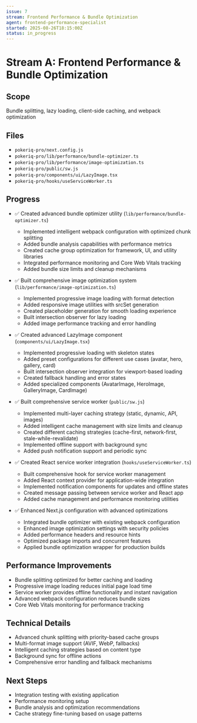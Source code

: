 ```yaml
---
issue: 7
stream: Frontend Performance & Bundle Optimization
agent: frontend-performance-specialist
started: 2025-08-26T18:15:00Z
status: in_progress
---
```


# Stream A: Frontend Performance & Bundle Optimization

## Scope
Bundle splitting, lazy loading, client-side caching, and webpack optimization

## Files
- `pokeriq-pro/next.config.js`
- `pokeriq-pro/lib/performance/bundle-optimizer.ts`
- `pokeriq-pro/lib/performance/image-optimization.ts`
- `pokeriq-pro/public/sw.js`
- `pokeriq-pro/components/ui/LazyImage.tsx`
- `pokeriq-pro/hooks/useServiceWorker.ts`

## Progress
- ✅ Created advanced bundle optimizer utility (`lib/performance/bundle-optimizer.ts`)
  - Implemented intelligent webpack configuration with optimized chunk splitting
  - Added bundle analysis capabilities with performance metrics
  - Created cache group optimization for framework, UI, and utility libraries
  - Integrated performance monitoring and Core Web Vitals tracking
  - Added bundle size limits and cleanup mechanisms

- ✅ Built comprehensive image optimization system (`lib/performance/image-optimization.ts`)
  - Implemented progressive image loading with format detection
  - Added responsive image utilities with srcSet generation
  - Created placeholder generation for smooth loading experience
  - Built intersection observer for lazy loading
  - Added image performance tracking and error handling

- ✅ Created advanced LazyImage component (`components/ui/LazyImage.tsx`)
  - Implemented progressive loading with skeleton states
  - Added preset configurations for different use cases (avatar, hero, gallery, card)
  - Built intersection observer integration for viewport-based loading
  - Created fallback handling and error states
  - Added specialized components (AvatarImage, HeroImage, GalleryImage, CardImage)

- ✅ Built comprehensive service worker (`public/sw.js`)
  - Implemented multi-layer caching strategy (static, dynamic, API, images)
  - Added intelligent cache management with size limits and cleanup
  - Created different caching strategies (cache-first, network-first, stale-while-revalidate)
  - Implemented offline support with background sync
  - Added push notification support and periodic sync

- ✅ Created React service worker integration (`hooks/useServiceWorker.ts`)
  - Built comprehensive hook for service worker management
  - Added React context provider for application-wide integration
  - Implemented notification components for updates and offline states
  - Created message passing between service worker and React app
  - Added cache management and performance monitoring utilities

- ✅ Enhanced Next.js configuration with advanced optimizations
  - Integrated bundle optimizer with existing webpack configuration
  - Enhanced image optimization settings with security policies
  - Added performance headers and resource hints
  - Optimized package imports and concurrent features
  - Applied bundle optimization wrapper for production builds

## Performance Improvements
- Bundle splitting optimized for better caching and loading
- Progressive image loading reduces initial page load time
- Service worker provides offline functionality and instant navigation
- Advanced webpack configuration reduces bundle sizes
- Core Web Vitals monitoring for performance tracking

## Technical Details
- Advanced chunk splitting with priority-based cache groups
- Multi-format image support (AVIF, WebP, fallbacks)
- Intelligent caching strategies based on content type
- Background sync for offline actions
- Comprehensive error handling and fallback mechanisms

## Next Steps
- Integration testing with existing application
- Performance monitoring setup
- Bundle analysis and optimization recommendations
- Cache strategy fine-tuning based on usage patterns